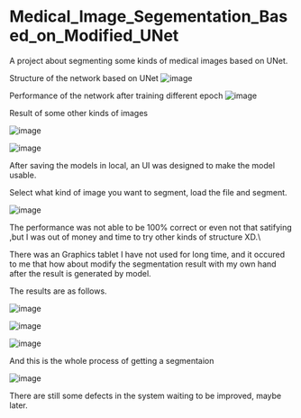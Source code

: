 # Medical_Image_Segementation_Based_on_Modified_UNet
A project about segmenting some kinds of medical images based on UNet. 

Structure of the network based on UNet
![image](https://github.com/user-attachments/assets/64ae41e8-b579-4e62-ae37-9a093e405770)

Performance of the network after training different epoch
![image](https://github.com/user-attachments/assets/c7c26f6a-a294-4ccc-bf95-8be741bc00e1)

Result of some other kinds of images

![image](https://github.com/user-attachments/assets/b41e3d7d-aaa2-4a61-baad-6a11dbafc0c4)

![image](https://github.com/user-attachments/assets/fe2f4b10-6616-4c4f-b257-08c8b7e21707)

After saving the models in local, an UI was designed to make the model usable.

Select what kind of image you want to segment, load the file and segment.

![image](https://github.com/user-attachments/assets/dc20350a-e953-4925-b0e9-b82e5c01537e)

The performance was not able to be 100% correct or even not that satifying ,but I was out of money and time to try other kinds of structure XD.\

There was an Graphics tablet I have not used for long time, and it occured to me that how about modify the segmentation result with my own hand after the result is generated by model.

The results are as follows.

![image](https://github.com/user-attachments/assets/f0c4c659-5fe0-4122-a05c-6c0ae4762f93)

![image](https://github.com/user-attachments/assets/6f286869-7210-4884-8c0e-b3d38d285787)

![image](https://github.com/user-attachments/assets/0e6dd6ec-2c4c-4da0-b6bc-cb1e77b7db34)

And this is the whole process of getting a segmentaion

![image](https://github.com/user-attachments/assets/9f1ff87b-0694-45be-b030-ba4a6a5c271e)

There are still some defects in the system waiting to be improved, maybe later.
